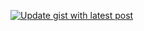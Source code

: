 [![Update gist with latest post](https://github.com/bgoonz/blog-box/actions/workflows/update.yml/badge.svg)](https://github.com/bgoonz/blog-box/actions/workflows/update.yml)